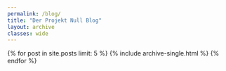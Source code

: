 ```yaml
---
permalink: /blog/
title: "Der Projekt Null Blog"
layout: archive
classes: wide
---
```

{% for post in site.posts limit: 5 %}
  {% include archive-single.html %}
{% endfor %}
